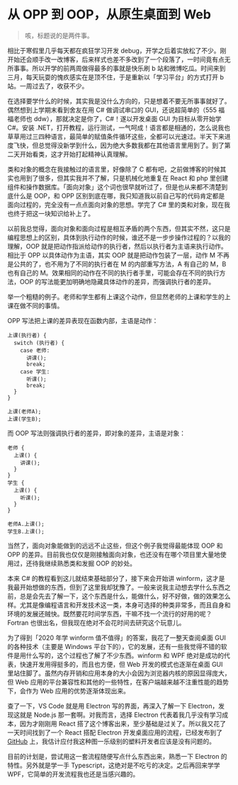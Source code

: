# 从 OPP 到 OOP，从原生桌面到 Web

> 咳，标题说的是两件事。

相比于寒假里几乎每天都在疯狂学习开发 debug，开学之后着实放松了不少。刚开始还会顺手改一改博客，后来样式也差不多改到了一个段落了，一时间竟有点无所事事。所以开学的前两周做得最多的事就是快乐刷 b 站和微博吃瓜。时间来到三月，每天玩耍的愧疚感实在是顶不住，于是重新以「学习平台」的方式打开 b 站。一周过去了，收获不少。

在选择要学什么的时候，其实我是没什么方向的，只是想着不要无所事事就好了。偶然想到上学期末看到舍友在用 C# 做调试串口的 GUI，还说超简单的（555 福福老师也 ddw），那就决定是你了，C#！遂以开发桌面 GUI 为目标从零开始学 C#。安装 .NET，打开教程，运行测试，一气呵成！语言都是相通的，怎么说我也草草用过三四种语言，最简单的赋值条件循环这些，全都可以光速过。半天下来进度飞快，但总觉得没新学到什么，因为绝大多数我都在其他语言里用到了。到了第二天开始看类，这才开始打起精神认真理解。

类和对象的概念在我接触过的语言里，好像除了 C 都有吧，之前做博客的时候其实也用到了很多，但其实我并不了解，只是机械化地重复在 React 和 php 里创建组件和操作数据库。「面向对象」这个词也很早就听过了，但是也从来都不清楚到底什么是 OOP，和 OPP 区别到底在哪，我只知道我以前自己写的代码肯定都是面向过程的，完全没有一点点面向对象的思想。学完了 C# 里的类和对象，现在我也终于把这一块知识给补上了。

以前我总觉得，面向对象和面向过程是相互矛盾的两个东西，但其实不然，这只是编程思想上的区别，具体到执行动作的时候，谁还不是一步步操作过程的？以我的理解，OOP 就是把动作指派给动作的执行者，然后以执行者为主语来执行动作。相比于 OPP 以具体动作为主语，其实 OOP 就是把动作包装了一层，动作 M 不再是公共的了，也不用为了不同的执行者在 M 的内部重写方法，A 有自己的 M，B 也有自己的 M。效果相同的动作在不同的执行者手里，可能会存在不同的执行方法，OOP 的写法能更加明确地隐藏具体动作的差异，而强调执行者的差异。

举一个粗糙的例子。老师和学生都有上课这个动作，但显然老师的上课和学生的上课在做不同的事情。

OPP 写法把上课的差异表现在函数内部，主语是动作：

```
上课(执行者) {
  switch (执行者) {
    case 老师:
      讲课();
      break;
    case 学生:
      听课();
      break;
  }
}

上课(老师A);
上课(学生B);
```

而 OOP 写法则强调执行者的差异，即对象的差异，主语是对象：

```
老师 {
  上课() {
    讲课();
  }
}
学生 {
  上课() {
    听课();
  }
}

老师A.上课();
学生B.上课();
```

当然了，面向对象能做到的远远不止这些，但这个例子我觉得最能体现 OOP 和 OPP 的差异。目前我也仅仅是刚接触面向对象，也还没有在哪个项目里大量地使用过，还待我继续熟悉类和发掘 OOP 的妙处。

本来 C# 的教程看到这儿就结束基础部分了，接下来会开始讲 winform，这才是我最开始想做的东西，但到了这里我却犹豫了。一般来说我主动想去学什么东西之前，总是会先去了解一下，这个东西是什么，能做什么，好不好做，做的效果怎么样。尤其是像编程语言和开发技术这一类，本身可选择的种类非常多，而且自身和环境的发展还贼快。既然要花时间学东西，干嘛不找一个流行的好用的呢？Fortran 也很出名，但我现在绝对不会花时间去研究这个玩意儿。

为了得到「2020 年学 winform 值不值得」的答案，我花了一整天查阅桌面 GUI 的各种技术（主要是 Windows 平台下的），它的发展，还有一些我觉得不错的软件是用什么写的，这个过程也了解了不少东西。winform 和 WPF 绝对是成功的代表，快速开发用得挺多的，而且也方便，但 Web 开发的模式也逐渐在桌面 GUI 里站住脚了。虽然内存开销和应用本身的大小会因为浏览器内核的原因显得庞大，但 Web 应用的平台兼容性和其他的一些特性，在客户端越来越不注重性能的趋势下，会作为 Web 应用的优势逐渐体现出来。

查了一下，VS Code 就是用 Electron 写的界面，再深入了解一下 Electron，发现这就是 Node.js 那一套啊。对我而言，选择 Electron 代表着我几乎没有学习成本，因为才刚刚用 React 搭了这个博客出来，至少基础是过关了。所以我又花了一天时间找到了一个 React 搭配 Electron 开发桌面应用的流程，已经发布到了 [GitHub](https://github.com/purple4pur/react-electron-template) 上，我估计应付我这种图一乐级别的塑料开发者应该是没有问题的。

目前的计划是，尝试用这一套流程随便写点什么东西出来，熟悉一下 Electron 的特性。另外就是学一手 Typescript，这绝对是不吃亏的决定。之后再回来学学 WPF，它简单的开发流程我也还是当感兴趣的。
